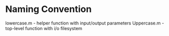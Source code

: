 # Naming Convention
lowercase.m - helper function with input/output parameters
Uppercase.m - top-level function with i/o filesystem